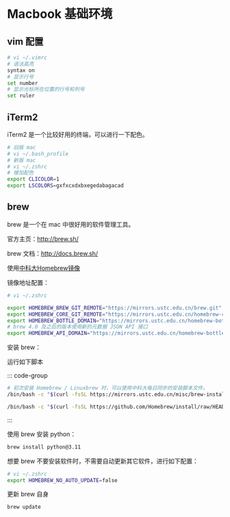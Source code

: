 # Macbook 基础环境

## vim 配置

```bash
# vi ~/.vimrc
# 语法高亮
syntax on
# 显示行号
set number
# 显示光标所在位置的行号和列号
set ruler
```

## iTerm2

iTerm2 是一个比较好用的终端，可以进行一下配色。

```bash
# 旧版 mac
# vi ~/.bash_profile
# 新版 mac
# vi ~/.zshrc
# 增加配色
export CLICOLOR=1
export LSCOLORS=gxfxcxdxbxegedabagacad
```

## brew

brew 是一个在 mac 中很好用的软件管理工具。

官方主页：http://brew.sh/

brew 文档：http://docs.brew.sh/

使用[中科大Homebrew镜像](https://mirrors.ustc.edu.cn/help/brew.git.html)

镜像地址配置：
```bash
# vi ~/.zshrc

export HOMEBREW_BREW_GIT_REMOTE="https://mirrors.ustc.edu.cn/brew.git"
export HOMEBREW_CORE_GIT_REMOTE="https://mirrors.ustc.edu.cn/homebrew-core.git"
export HOMEBREW_BOTTLE_DOMAIN="https://mirrors.ustc.edu.cn/homebrew-bottles"
# brew 4.0 及之后的版本使用新的元数据 JSON API 接口
export HOMEBREW_API_DOMAIN="https://mirrors.ustc.edu.cn/homebrew-bottles/api"
```

安装 brew：

运行如下脚本

::: code-group
```bash [中科大安装脚本]
# 初次安装 Homebrew / Linuxbrew 时，可以使用中科大每日同步的安装脚本文件。
/bin/bash -c "$(curl -fsSL https://mirrors.ustc.edu.cn/misc/brew-install.sh)"
```

```bash [官方安装脚本]
/bin/bash -c "$(curl -fsSL https://github.com/Homebrew/install/raw/HEAD/install.sh)"
```
:::

使用 brew 安装 python：

```bash
brew install python@3.11
```

想要 brew 不要安装软件时，不需要自动更新其它软件，进行如下配置：

```bash
# vi ~/.zshrc 
export HOMEBREW_NO_AUTO_UPDATE=false
```

更新 brew 自身

```bash
brew update
```